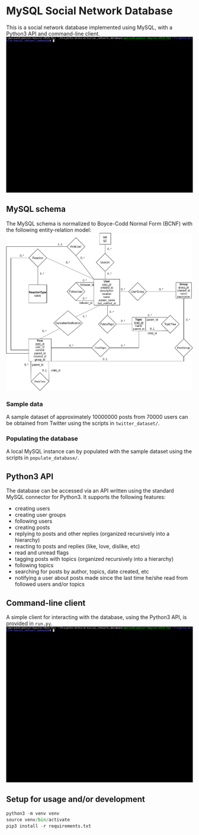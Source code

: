 # MySQL Social Network Database
This is a social network database implemented using MySQL, with a Python3 API
and command-line client.
![](cli_example.gif)

## MySQL schema
The MySQL schema is normalized to Boyce-Codd Normal Form (BCNF) with the
following entity-relation model:
![](erm.png)

### Sample data
A sample dataset of approximately 10000000 posts from 70000 users can be
obtained from Twitter using the scripts in `twitter_dataset/`.

### Populating the database
A local MySQL instance can by populated with the sample dataset using the
scripts in `populate_database/`. 

## Python3 API
The database can be accessed via an API written using the standard MySQL
connector for Python3. It supports the following features:
* creating users
* creating user groups
* following users
* creating posts
* replying to posts and other replies (organized recursively into a hierarchy)
* reacting to posts and replies (like, love, dislike, etc)
* read and unread flags
* tagging posts with topics (organized recursively into a hierarchy)
* following topics
* searching for posts by author, topics, date created, etc
* notifying a user about posts made since the last time he/she read from
  followed users and/or topics

## Command-line client
A simple client for interacting with the database, using the Python3 API, is
provided in `run.py`.
![](cli_help.gif)

## Setup for usage and/or development
```Python
python3 -m venv venv
source venv/bin/activate
pip3 install -r requirements.txt
```
